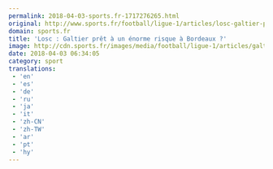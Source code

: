 ```yaml
---
permalink: 2018-04-03-sports.fr-1717276265.html
original: http://www.sports.fr/football/ligue-1/articles/losc-galtier-pret-a-un-enorme-risque-a-bordeaux-2128043
domain: sports.fr
title: 'Losc : Galtier prêt à un énorme risque à Bordeaux ?'
image: http://cdn.sports.fr/images/media/football/ligue-1/articles/galtier-on-ne-merite-pas-grand-chose/christophe-galtier/24712433-1-fre-FR/Christophe-Galtier.jpg
date: 2018-04-03 06:34:05
category: sport
translations: 
 - 'en'
 - 'es'
 - 'de'
 - 'ru'
 - 'ja'
 - 'it'
 - 'zh-CN'
 - 'zh-TW'
 - 'ar'
 - 'pt'
 - 'hy'
---
```



